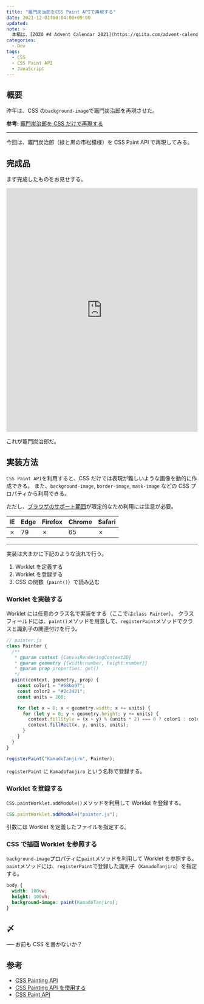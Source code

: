 ```yaml
---
title: "竈門炭治郎をCSS Paint APIで再現する"
date: 2021-12-01T00:04:00+09:00
updated:
note: >
  本稿は、[ZOZO #4 Advent Calendar 2021](https://qiita.com/advent-calendar/2021/zozo) 1日目の記事です。
categories:
  - Dev
tags:
  - CSS
  - CSS Paint API
  - JavaScript
---
```


## 概要

昨年は、CSS の`background-image`で竈門炭治郎を再現させた。

**参考:** [竈門炭治郎を CSS だけで再現する](https://b.0218.jp/202012230000.html)

---

今回は、竈門炭治郎（緑と黒の市松模様）を CSS Paint API で再現してみる。

## 完成品

まず完成したものをお見せする。

<iframe height="640" style="width: 100%;" scrolling="no" title="Tanjiro Kamado 2" src="https://codepen.io/hiro0218/embed/Yzxmwop?default-tab=html%2Cresult&theme-id=light" frameborder="no" loading="lazy" allowtransparency="true" allowfullscreen="true">
  See the Pen <a href="https://codepen.io/hiro0218/pen/Yzxmwop">
  Tanjiro Kamado 2</a> by hiro (<a href="https://codepen.io/hiro0218">@hiro0218</a>)
  on <a href="https://codepen.io">CodePen</a>.
</iframe>

これが竈門炭治郎だ。

## 実装方法

`CSS Paint API`を利用すると、CSS だけでは表現が難しいような画像を動的に作成できる。
また、`background-image`, `border-image`, `mask-image` などの CSS プロパティから利用できる。

ただし、[ブラウザのサポート範囲](https://caniuse.com/css-paint-api)が限定的なため利用には注意が必要。

| IE  | Edge | Firefox | Chrome | Safari |
| --- | ---- | ------- | ------ | ------ |
| ✗   | 79   | ✗       | 65     | ✗      |

---

実装は大まかに下記のような流れで行う。

1. Worklet を定義する
2. Worklet を登録する
3. CSS の関数（`paint()`）で読み込む

### Worklet を実装する

Worklet には任意のクラス名で実装をする（ここでは`class Painter`）。
クラスフィールドには、`paint()`メソッドを用意して、`registerPaint`メソッドでクラスと識別子の関連付けを行う。

```js
// painter.js
class Painter {
  /**
   * @param context {CanvasRenderingContext2D}
   * @param geometry {{width:number, height:number}}
   * @param prop properties: get()
   */
  paint(context, geometry, prop) {
    const color1 = "#58ba97";
    const color2 = "#2c2421";
    const units = 200;

    for (let x = 0; x < geometry.width; x += units) {
      for (let y = 0; y < geometry.height; y += units) {
        context.fillStyle = (x + y) % (units * 2) === 0 ? color1 : color2;
        context.fillRect(x, y, units, units);
      }
    }
  }
}

registerPaint("KamadoTanjiro", Painter);
```

`registerPaint` に `KamadoTanjiro` という名称で登録する。

### Worklet を登録する

`CSS.paintWorklet.addModule()`メソッドを利用して Worklet を登録する。

```js
CSS.paintWorklet.addModule("painter.js");
```

引数には Worklet を定義したファイルを指定する。

### CSS で描画 Worklet を参照する

`background-image`プロパティに`paint`メソッドを利用して Worklet を参照する。
`paint`メソッドには、`registerPaint`で登録した識別子（`KamadoTanjiro`）を指定する。

```css
body {
  width: 100vw;
  height: 100vh;
  background-image: paint(KamadoTanjiro);
}
```

## 〆

── お前も CSS を書かないか？

## 参考

- [CSS Painting API](https://developer.mozilla.org/ja/docs/Web/API/CSS_Painting_API)
- [CSS Painting API を使用する](https://developer.mozilla.org/ja/docs/Web/API/CSS_Painting_API/Guide)
- [CSS Paint API](https://developers.google.cn/web/updates/2018/01/paintapi?hl=PL)
